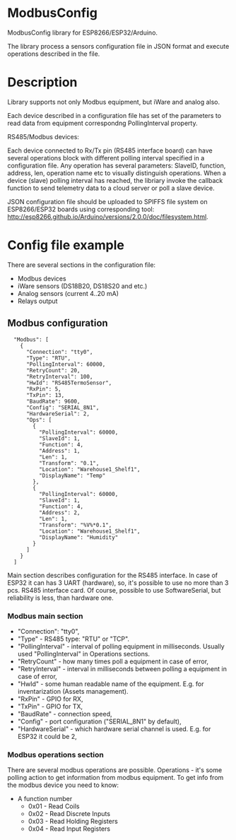# ModbusConfig
ModbusConfig library for ESP8266/ESP32/Arduino. 

The library process a sensors configuration file in JSON format and execute operations described in the file. 

# Description

Library supports not only Modbus equipment, but iWare and analog also. 

Each device described in a configuration file has set of the parameters to read data from equipment correspondng PollingInterval property. 

RS485/Modbus devices:

Each device connected to Rx/Tx pin (RS485 interface board) can have several operations block with different polling interval specified in a configuration file.
Any operation has several parameters: SlaveID, function, address, len, operation name etc to visually distinguish operations. 
When a device (slave) polling interval has reached, the libriary invoke the callback function to send telemetry data to a cloud server or poll a slave device.

JSON configuration file should be uploaded to SPIFFS file system on ESP8266/ESP32 boards using corresponding tool: http://esp8266.github.io/Arduino/versions/2.0.0/doc/filesystem.html.  

# Config file example
There are several sections in the configuration file:
- Modbus devices
- iWare sensors (DS18B20, DS18S20 and etc.)
- Analog sensors (current 4..20 mA)
- Relays output

## Modbus configuration
```
  "Modbus": [
    {
      "Connection": "tty0",
      "Type": "RTU",
      "PollingInterval": 60000,
      "RetryCount": 20,
      "RetryInterval": 100,
      "HwId": "RS485TermoSensor",
      "RxPin": 5,
      "TxPin": 13,
      "BaudRate": 9600,
      "Config": "SERIAL_8N1",
      "HardwareSerial": 2,
      "Ops": [
        {
          "PollingInterval": 60000,
          "SlaveId": 1,
          "Function": 4,
          "Address": 1,
          "Len": 1,
          "Transform": "0.1",
          "Location": "Warehouse1_Shelf1",
          "DisplayName": "Temp"
        },
        {
          "PollingInterval": 60000,
          "SlaveId": 1,
          "Function": 4,
          "Address": 2,
          "Len": 1,
          "Transform": "%V%*0.1",
          "Location": "Warehouse1_Shelf1",
          "DisplayName": "Humidity"
        }
      ]
    }
  ]
```  
Main section describes configuration for the RS485 interface. In case of ESP32 it can has 3 UART (hardware), so, it's possible to use no more than 3 pcs. RS485 interface card. Of course, possible to use SoftwareSerial, but reliability is less, than hardware one. 

### Modbus main section
- "Connection": "tty0",
- "Type" - RS485 type: "RTU" or "TCP".
- "PollingInterval" - interval of polling equipment in milliseconds. Usually used "PollingInterval" in Operations sections.
- "RetryCount" - how many times poll a equipment in case of error,
- "RetryInterval" - interval in milliseconds between polling a equipment in case of error,
- "HwId" - some human readable name of the equipment. E.g. for inventarization (Assets management). 
- "RxPin" - GPIO for RX,
- "TxPin" - GPIO for TX,
- "BaudRate" - connection speed,
- "Config" - port configuration ("SERIAL_8N1" by default),
- "HardwareSerial" - which hardware serial channel is used. E.g. for ESP32 it could be 2,

### Modbus operations section
There are several modbus operations are possible. Operations - it's some polling action to get information from modbus equipment. To get info from the modbus device you need to know:
- A function number 
  - 0x01 - Read Coils
  - 0x02 - Read Discrete Inputs
  - 0x03 - Read Holding Registers
  - 0x04 - Read Input Registers
